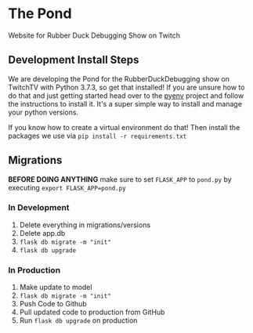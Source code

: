 # The Pond
Website for Rubber Duck Debugging Show on Twitch

## Development Install Steps

We are developing the Pond for the RubberDuckDebugging show on TwitchTV with Python 3.7.3, so get that installed! If you are unsure how to do that and just getting started head over to the [pyenv](https://github.com/pyenv/pyenv) project and follow the instructions to install it. It's a super simple way to install and manage your python versions. 

If you know how to create a virtual environment do that! Then install the packages we use via `pip install -r requirements.txt`

## Migrations

**BEFORE DOING ANYTHING** make sure to set `FLASK_APP` to `pond.py` by executing `export FLASK_APP=pond.py`

### In Development
1. Delete everything in migrations/versions
2. Delete app.db
3. `flask db migrate -m "init"`
4. `flask db upgrade`

### In Production
1. Make update to model
2. `flask db migrate -m "init"`
3. Push Code to Github
4. Pull updated code to production from GitHub
4. Run `flask db upgrade` on production
